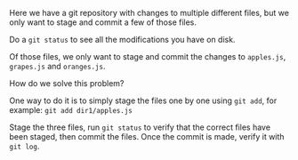 Here we have a git repository with changes to multiple different files, but we only want to stage and commit a few of those files.

Do a `git status` to see all the modifications you have on disk.

Of those files, we only want to stage and commit the changes to `apples.js`, `grapes.js` and `oranges.js`.

How do we solve this problem?

One way to do it is to simply stage the files one by one using `git add`, for example: `git add dir1/apples.js`

Stage the three files, run `git status` to verify that the correct files have been staged, then commit the files. Once the commit is made, verify it with `git log`.
